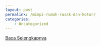 ```yaml
---
layout: post
permalink: /mimpi-rumah-rusak-dan-kotor/
categories:
    - Uncategorized
---
```


[Baca Selengkapnya](/08)